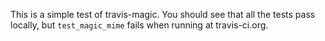 This is a simple test of travis-magic. You should see that all the tests pass
locally, but `test_magic_mime` fails when running at travis-ci.org.
